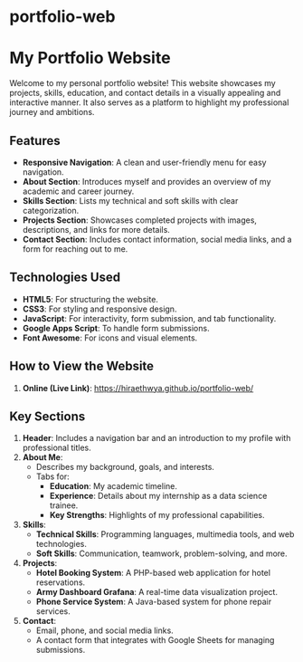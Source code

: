 # portfolio-web
# My Portfolio Website

Welcome to my personal portfolio website! This website showcases my projects, skills, education, and contact details in a visually appealing and interactive manner. It also serves as a platform to highlight my professional journey and ambitions.

## Features

- **Responsive Navigation**: A clean and user-friendly menu for easy navigation.
- **About Section**: Introduces myself and provides an overview of my academic and career journey.
- **Skills Section**: Lists my technical and soft skills with clear categorization.
- **Projects Section**: Showcases completed projects with images, descriptions, and links for more details.
- **Contact Section**: Includes contact information, social media links, and a form for reaching out to me.


## Technologies Used

- **HTML5**: For structuring the website.
- **CSS3**: For styling and responsive design.
- **JavaScript**: For interactivity, form submission, and tab functionality.
- **Google Apps Script**: To handle form submissions.
- **Font Awesome**: For icons and visual elements.

## How to View the Website

1. **Online (Live Link)**: https://hiraethwya.github.io/portfolio-web/

## Key Sections

1. **Header**: Includes a navigation bar and an introduction to my profile with professional titles.
2. **About Me**:
   - Describes my background, goals, and interests.
   - Tabs for:
     - **Education**: My academic timeline.
     - **Experience**: Details about my internship as a data science trainee.
     - **Key Strengths**: Highlights of my professional capabilities.
3. **Skills**:
   - **Technical Skills**: Programming languages, multimedia tools, and web technologies.
   - **Soft Skills**: Communication, teamwork, problem-solving, and more.
4. **Projects**:
   - **Hotel Booking System**: A PHP-based web application for hotel reservations.
   - **Army Dashboard Grafana**: A real-time data visualization project.
   - **Phone Service System**: A Java-based system for phone repair services.
5. **Contact**:
   - Email, phone, and social media links.
   - A contact form that integrates with Google Sheets for managing submissions.




